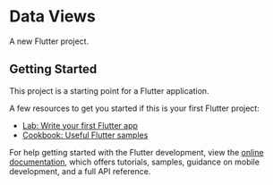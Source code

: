 # Data Views

A new Flutter project.

## Getting Started

This project is a starting point for a Flutter application.

A few resources to get you started if this is your first Flutter project:

- [Lab: Write your first Flutter app](https://docs.flutter.dev/get-started/codelab)
- [Cookbook: Useful Flutter samples](https://docs.flutter.dev/cookbook)

For help getting started with the Flutter development, view the
[online documentation](https://docs.flutter.dev/), which offers tutorials,
samples, guidance on mobile development, and a full API reference.
